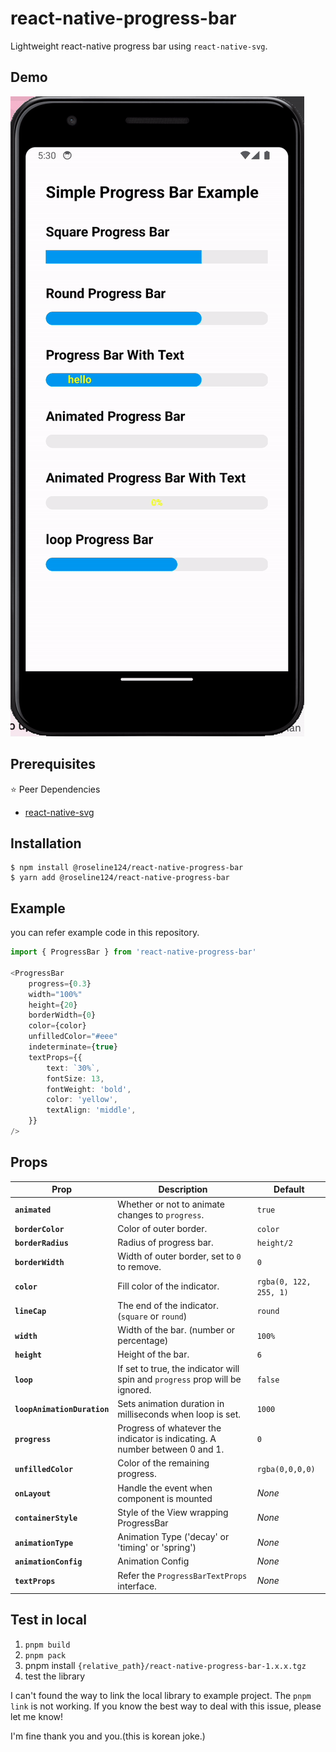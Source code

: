 # react-native-progress-bar

Lightweight react-native progress bar using `react-native-svg`.

## Demo

![](example/demo.gif)

## Prerequisites

⭐️ Peer Dependencies

- [react-native-svg](https://www.npmjs.com/package/react-native-svg#installation)

## Installation

```
$ npm install @roseline124/react-native-progress-bar
$ yarn add @roseline124/react-native-progress-bar
```

## Example

you can refer example code in this repository.

```typescript
import { ProgressBar } from 'react-native-progress-bar'

<ProgressBar
    progress={0.3}
    width="100%"
    height={20}
    borderWidth={0}
    color={color}
    unfilledColor="#eee"
    indeterminate={true}
    textProps={{
        text: `30%`,
        fontSize: 13,
        fontWeight: 'bold',
        color: 'yellow',
        textAlign: 'middle',
    }}
/>
```

## Props

| Prop                        | Description                                                                  | Default                |
| --------------------------- | ---------------------------------------------------------------------------- | ---------------------- |
| **`animated`**              | Whether or not to animate changes to `progress`.                             | `true`                 |
| **`borderColor`**           | Color of outer border.                                                       | `color`                |
| **`borderRadius`**          | Radius of progress bar.                                                      | `height/2`             |
| **`borderWidth`**           | Width of outer border, set to `0` to remove.                                 | `0`                    |
| **`color`**                 | Fill color of the indicator.                                                 | `rgba(0, 122, 255, 1)` |
| **`lineCap`**               | The end of the indicator. (`square` or `round`)                              | `round`                |
| **`width`**                 | Width of the bar. (number or percentage)                                     | `100%`                 |
| **`height`**                | Height of the bar.                                                           | `6`                    |
| **`loop`**                  | If set to true, the indicator will spin and `progress` prop will be ignored. | `false`                |
| **`loopAnimationDuration`** | Sets animation duration in milliseconds when loop is set.                    | `1000`                 |
| **`progress`**              | Progress of whatever the indicator is indicating. A number between 0 and 1.  | `0`                    |
| **`unfilledColor`**         | Color of the remaining progress.                                             | `rgba(0,0,0,0)`        |
| **`onLayout`**              | Handle the event when component is mounted                                   | _None_                 |
| **`containerStyle`**        | Style of the View wrapping ProgressBar                                       | _None_                 |
| **`animationType`**         | Animation Type ('decay' or 'timing' or 'spring')                             | _None_                 |
| **`animationConfig`**       | Animation Config                                                             | _None_                 |
| **`textProps`**             | Refer the `ProgressBarTextProps` interface.                                  | _None_                 |

## Test in local

1. `pnpm build`
2. `pnpm pack`
3. pnpm install `{relative_path}/react-native-progress-bar-1.x.x.tgz`
4. test the library

I can't found the way to link the local library to example project.
The `pnpm link` is not working. If you know the best way to deal with this issue, please let me know!

I'm fine thank you and you.(this is korean joke.)
